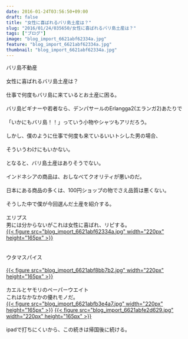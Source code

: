 ```yaml
---
date: 2016-01-24T03:56:50+09:00
draft: false
title: "女性に喜ばれるバリ島土産は？"
slug: "2016/01/24/035650/女性に喜ばれるバリ島土産は？"
tags: ["ブログ"]
image: "blog_import_6621abf62334a.jpg"
feature: "blog_import_6621abf62334a.jpg"
thumbnail: "blog_import_6621abf62334a.jpg"
---
```

バリ島不動産<br/><br/>女性に喜ばれるバリ島土産は？<br/><br/>仕事で何度もバリ島に来ているとお土産に困る。<br/><br/>バリ島ビギナーや若者なら、デンパサールのErlangga2(エランガ2)あたりで<br/><br/>「いかにもバリ島！！」っていう小物やシャツもアリだろう。<br/><br/>しかし、僕のように仕事で何度も来ているいいトシした男の場合、<br/><br/>そういうわけにもいかない。<br/><br/>となると、バリ島土産はありそうでない。<br/><br/>インドネシアの商品は、おしなべてクオリティが悪いのだ。<br/><br/>日本にある商品の多くは、100円ショップの物でさえ品質は悪くない。<br/><br/>そうした中で僕が今回選んだ土産を紹介する。<br/><br/>エリプス<br/>男には分からないがこれは女性に喜ばれ、リピする。<br/><a href="blog_import_6621abf758d97.jpg">{{< figure src="blog_import_6621abf62334a.jpg" width="220px" height="165px" >}}</a><br/><br/><br/>ウタマスパイス<br/><br/><a href="blog_import_6621abfa07bfc.jpg">{{< figure src="blog_import_6621abf8bb7b2.jpg" width="220px" height="165px" >}}</a><br/><br/>カエルとヤモリのペーパーウエイト<br/>これはなかなかの優れモノだ。<br/><a href="blog_import_6621abfc7e2ff.jpg">{{< figure src="blog_import_6621abfb3e4a7.jpg" width="220px" height="165px" >}}</a>  <a href="blog_import_6621abffa0df5.jpg">{{< figure src="blog_import_6621abfe2d629.jpg" width="220px" height="165px" >}}</a><br/><br/>ipadで打ちにくいから、この続きは帰国後に続ける。

